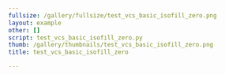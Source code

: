 ```yaml
---
fullsize: /gallery/fullsize/test_vcs_basic_isofill_zero.png
layout: example
other: []
script: test_vcs_basic_isofill_zero.py
thumb: /gallery/thumbnails/test_vcs_basic_isofill_zero.png
title: test_vcs_basic_isofill_zero

---
```

